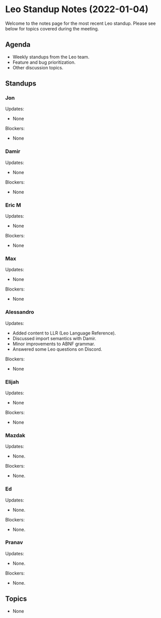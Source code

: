 # Leo Standup Notes (2022-01-04)

Welcome to the notes page for the most recent Leo standup. Please see below for topics covered during the meeting.

## Agenda

* Weekly standups from the Leo team.
* Feature and bug prioritization.
* Other discussion topics.

## Standups

### Jon

Updates:

* None

Blockers:

* None

### Damir

Updates:

* None

Blockers:

* None

### Eric M

Updates:

* None

Blockers:

* None

### Max

Updates:

* None

Blockers:

* None

### Alessandro

Updates:

* Added content to LLR (Leo Language Reference).
* Discussed import semantics with Damir.
* Minor improvements to ABNF grammar.
* Answered some Leo questions on Discord.

Blockers:

* None

### Elijah

Updates:

* None

Blockers:

* None

### Mazdak

Updates:

* None.

Blockers:

* None.

### Ed

Updates:

* None.

Blockers:

* None.

### Pranav

Updates:

* None.

Blockers:

* None.

## Topics

* None
